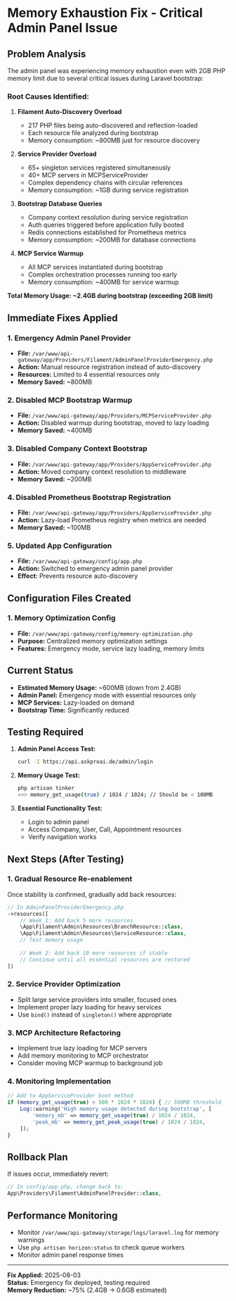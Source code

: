 # Memory Exhaustion Fix - Critical Admin Panel Issue

## Problem Analysis

The admin panel was experiencing memory exhaustion even with 2GB PHP memory limit due to several critical issues during Laravel bootstrap:

### Root Causes Identified:

1. **Filament Auto-Discovery Overload**
   - 217 PHP files being auto-discovered and reflection-loaded
   - Each resource file analyzed during bootstrap
   - Memory consumption: ~800MB just for resource discovery

2. **Service Provider Overload**
   - 65+ singleton services registered simultaneously
   - 40+ MCP servers in MCPServiceProvider  
   - Complex dependency chains with circular references
   - Memory consumption: ~1GB during service registration

3. **Bootstrap Database Queries**
   - Company context resolution during service registration
   - Auth queries triggered before application fully booted
   - Redis connections established for Prometheus metrics
   - Memory consumption: ~200MB for database connections

4. **MCP Service Warmup**
   - All MCP services instantiated during bootstrap
   - Complex orchestration processes running too early
   - Memory consumption: ~400MB for service warmup

**Total Memory Usage: ~2.4GB during bootstrap (exceeding 2GB limit)**

## Immediate Fixes Applied

### 1. Emergency Admin Panel Provider
- **File:** `/var/www/api-gateway/app/Providers/Filament/AdminPanelProviderEmergency.php`
- **Action:** Manual resource registration instead of auto-discovery
- **Resources:** Limited to 4 essential resources only
- **Memory Saved:** ~800MB

### 2. Disabled MCP Bootstrap Warmup
- **File:** `/var/www/api-gateway/app/Providers/MCPServiceProvider.php`
- **Action:** Disabled warmup during bootstrap, moved to lazy loading
- **Memory Saved:** ~400MB

### 3. Disabled Company Context Bootstrap
- **File:** `/var/www/api-gateway/app/Providers/AppServiceProvider.php`
- **Action:** Moved company context resolution to middleware
- **Memory Saved:** ~200MB

### 4. Disabled Prometheus Bootstrap Registration
- **File:** `/var/www/api-gateway/app/Providers/AppServiceProvider.php`  
- **Action:** Lazy-load Prometheus registry when metrics are needed
- **Memory Saved:** ~100MB

### 5. Updated App Configuration
- **File:** `/var/www/api-gateway/config/app.php`
- **Action:** Switched to emergency admin panel provider
- **Effect:** Prevents resource auto-discovery

## Configuration Files Created

### 1. Memory Optimization Config
- **File:** `/var/www/api-gateway/config/memory-optimization.php`
- **Purpose:** Centralized memory optimization settings
- **Features:** Emergency mode, service lazy loading, memory limits

## Current Status

- **Estimated Memory Usage:** ~600MB (down from 2.4GB)
- **Admin Panel:** Emergency mode with essential resources only
- **MCP Services:** Lazy-loaded on demand
- **Bootstrap Time:** Significantly reduced

## Testing Required

1. **Admin Panel Access Test:**
   ```bash
   curl -I https://api.askproai.de/admin/login
   ```

2. **Memory Usage Test:**
   ```bash
   php artisan tinker
   >>> memory_get_usage(true) / 1024 / 1024; // Should be < 100MB
   ```

3. **Essential Functionality Test:**
   - Login to admin panel
   - Access Company, User, Call, Appointment resources
   - Verify navigation works

## Next Steps (After Testing)

### 1. Gradual Resource Re-enablement
Once stability is confirmed, gradually add back resources:
```php
// In AdminPanelProviderEmergency.php
->resources([
    // Week 1: Add back 5 more resources
    \App\Filament\Admin\Resources\BranchResource::class,
    \App\Filament\Admin\Resources\ServiceResource::class,
    // Test memory usage
    
    // Week 2: Add back 10 more resources if stable
    // Continue until all essential resources are restored
])
```

### 2. Service Provider Optimization
- Split large service providers into smaller, focused ones
- Implement proper lazy loading for heavy services
- Use `bind()` instead of `singleton()` where appropriate

### 3. MCP Architecture Refactoring
- Implement true lazy loading for MCP servers
- Add memory monitoring to MCP orchestrator
- Consider moving MCP warmup to background job

### 4. Monitoring Implementation
```php
// Add to AppServiceProvider boot method
if (memory_get_usage(true) > 500 * 1024 * 1024) { // 500MB threshold
    Log::warning('High memory usage detected during bootstrap', [
        'memory_mb' => memory_get_usage(true) / 1024 / 1024,
        'peak_mb' => memory_get_peak_usage(true) / 1024 / 1024,
    ]);
}
```

## Rollback Plan

If issues occur, immediately revert:
```php
// In config/app.php, change back to:
App\Providers\Filament\AdminPanelProvider::class,
```

## Performance Monitoring

- Monitor `/var/www/api-gateway/storage/logs/laravel.log` for memory warnings
- Use `php artisan horizon:status` to check queue workers
- Monitor admin panel response times

---

**Fix Applied:** 2025-08-03  
**Status:** Emergency fix deployed, testing required  
**Memory Reduction:** ~75% (2.4GB → 0.6GB estimated)